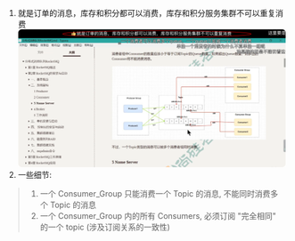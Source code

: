 1. 就是订单的消息，库存和积分都可以消费，库存和积分服务集群不可以重复消费  
  ![img.png](img.png)
2. 一些细节: 
> 1) 一个 Consumer_Group 只能消费一个 Topic 的消息, 不能同时消费多个 Topic 的消息  
> 2) 一个 Consumer_Group 内的所有 Consumers, 必须订阅 "完全相同" 的一个 topic (涉及订阅关系的一致性)  